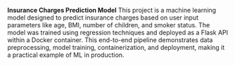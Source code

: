 **Insurance Charges Prediction Model** 
This project is a machine learning model designed to predict insurance charges based on user 
input parameters like age, BMI, number of children, and smoker status. The model was trained 
using regression techniques and deployed as a Flask API within a Docker container. This end-to-end 
pipeline demonstrates data preprocessing, model training, containerization, and deployment, making it a
practical example of ML in production.
